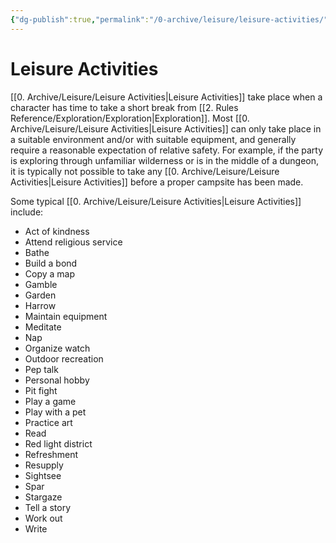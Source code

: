 ```yaml
---
{"dg-publish":true,"permalink":"/0-archive/leisure/leisure-activities/"}
---
```


# Leisure Activities

[[0. Archive/Leisure/Leisure Activities\|Leisure Activities]] take place when a character has time to take a short break from [[2. Rules Reference/Exploration/Exploration\|Exploration]]. Most [[0. Archive/Leisure/Leisure Activities\|Leisure Activities]] can only take place in a suitable environment and/or with suitable equipment, and generally require a reasonable expectation of relative safety. For example, if the party is exploring through unfamiliar wilderness or is in the middle of a dungeon, it is typically not possible to take any [[0. Archive/Leisure/Leisure Activities\|Leisure Activities]] before a proper campsite has been made. 

Some typical [[0. Archive/Leisure/Leisure Activities\|Leisure Activities]] include:

- Act of kindness
- Attend religious service  
- Bathe  
- Build a bond 
- Copy a map  
- Gamble  
- Garden  
- Harrow  
- Maintain equipment 
- Meditate 
- Nap 
- Organize watch 
- Outdoor recreation 
- Pep talk 
- Personal hobby  
- Pit fight  
- Play a game  
- Play with a pet  
- Practice art  
- Read 
- Red light district  
- Refreshment  
- Resupply  
- Sightsee 
- Spar  
- Stargaze  
- Tell a story  
- Work out  
- Write 